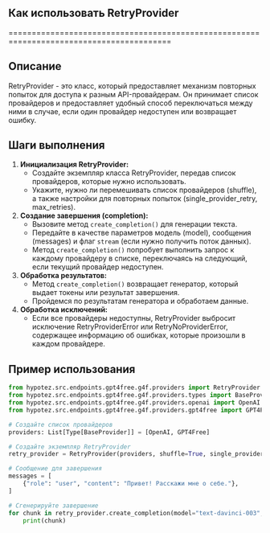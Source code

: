 ## Как использовать RetryProvider
=========================================================================================

Описание
-------------------------
RetryProvider - это класс, который предоставляет механизм повторных попыток для доступа к разным API-провайдерам. Он принимает список провайдеров и предоставляет удобный способ переключаться между ними в случае, если один провайдер недоступен или возвращает ошибку.

Шаги выполнения
-------------------------
1. **Инициализация RetryProvider:**
    - Создайте экземпляр класса RetryProvider, передав список провайдеров, которые нужно использовать.
    - Укажите, нужно ли перемешивать список провайдеров (shuffle), а также настройки для повторных попыток (single_provider_retry, max_retries).
2. **Создание завершения (completion):**
    - Вызовите метод `create_completion()` для генерации текста.
    - Передайте в качестве параметров модель (model), сообщения (messages) и флаг `stream` (если нужно получить поток данных).
    - Метод `create_completion()` попробует выполнить запрос к каждому провайдеру в списке, переключаясь на следующий, если текущий провайдер недоступен.
3. **Обработка результатов:**
    - Метод `create_completion()` возвращает генератор, который выдает токены или результат завершения.
    - Пройдемся по результатам генератора и обработаем данные.
4. **Обработка исключений:**
    - Если все провайдеры недоступны, RetryProvider выбросит исключение RetryProviderError или RetryNoProviderError, содержащее информацию об ошибках, которые произошли в каждом провайдере.

Пример использования
-------------------------

```python
from hypotez.src.endpoints.gpt4free.g4f.providers import RetryProvider
from hypotez.src.endpoints.gpt4free.g4f.providers.types import BaseProvider
from hypotez.src.endpoints.gpt4free.g4f.providers.openai import OpenAI
from hypotez.src.endpoints.gpt4free.g4f.providers.gpt4free import GPT4Free

# Создайте список провайдеров
providers: List[Type[BaseProvider]] = [OpenAI, GPT4Free]

# Создайте экземпляр RetryProvider
retry_provider = RetryProvider(providers, shuffle=True, single_provider_retry=True, max_retries=3)

# Сообщение для завершения
messages = [
    {"role": "user", "content": "Привет! Расскажи мне о себе."},
]

# Сгенерируйте завершение
for chunk in retry_provider.create_completion(model="text-davinci-003", messages=messages):
    print(chunk)

```
